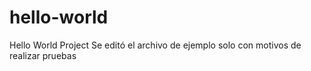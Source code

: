 # hello-world
Hello World Project
Se editó el archivo de ejemplo solo con motivos de realizar pruebas
